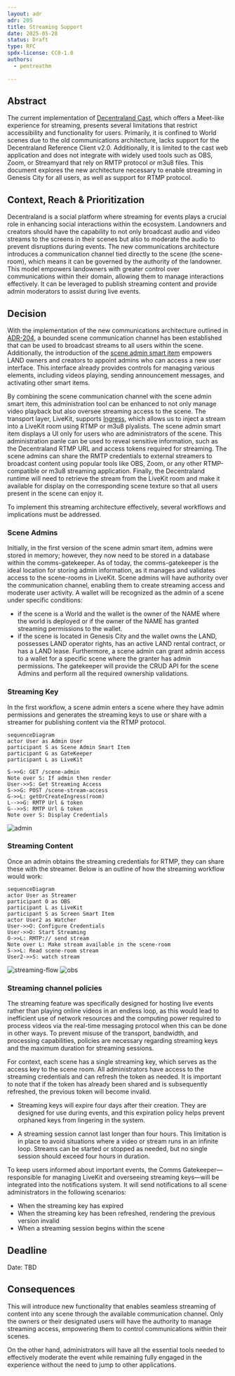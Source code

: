 ```yaml
---
layout: adr
adr: 205
title: Streaming Support
date: 2025-05-28
status: Draft
type: RFC
spdx-license: CC0-1.0
authors:
  - pentreathm  
  
---
```


## Abstract

The current implementation of [Decentraland Cast](https://cast.decentraland.org/), which offers a Meet-like experience for streaming, presents several limitations that restrict accessibility and functionality for users. Primarily, it is confined to World scenes due to the old communications architecture, lacks support for the Decentraland Reference Client v2.0. Additionally, it is limited to the cast web application and does not integrate with widely used tools such as OBS, Zoom, or Streamyard that rely on RMTP protocol or m3u8 files. This document explores the new architecture necessary to enable streaming in Genesis City for all users, as well as support for RTMP protocol.

## Context, Reach & Prioritization 

Decentraland is a social platform where streaming for events plays a crucial role in enhancing social interactions within the ecosystem. Landowners and creators should have the capability to not only broadcast audio and video streams to the screens in their scenes but also to moderate the audio to prevent disruptions during events. The new communications architecture introduces a communication channel tied directly to the scene (the scene-room), which means it can be governed by the authority of the landowner. This model empowers landowners with greater control over communications within their domain, allowing them to manage interactions effectively. It can be leveraged to publish streaming content and provide admin moderators to assist during live events. 

## Decision 

With the implementation of the new communications architecture outlined in [ADR-204](https://adr.decentraland.org/adr/ADR-204), a bounded scene communication channel has been established that can be used to broadcast streams to all users within the scene. Additionally, the introduction of the [scene admin smart item](https://decentraland.org/blog/announcements/decentraland-updates-fresh-features-and-fixes/#scene-admin-smart-item) empowers LAND owners and creators to appoint admins who can access a new user interface. This interface already provides controls for managing various elements, including videos playing, sending announcement messages, and activating other smart items.

By combining the scene communication channel with the scene admin smart item, this administration tool can be enhanced to not only manage video playback but also oversee streaming access to the scene. The transport layer, LiveKit, supports [Ingress](https://docs.livekit.io/home/ingress/overview/), which allows us to inject a stream into a LiveKit room using RTMP or m3u8 plyalists. The scene admin smart item displays a UI only for users who are administrators of the scene. This administration panle can be used to reveal sensitive information, such as the Decentraland RTMP URL and access tokens required for streaming. The scene admins can share the RMTP credentials to external streamers to broadcast content using popular tools like OBS, Zoom, or any other RTMP-compatible or m3u8 streaming application. Finally, the Decentraland runtime will need to retrieve the stream from the LiveKit room and make it available for display on the corresponding scene texture so that all users present in the scene can enjoy it.

To implement this streaming architecture effectively, several workflows and implications must be addressed.


### Scene Admins

Initially, in the first version of the scene admin smart item, admins were stored in memory; however, they now need to be stored in a database within the comms-gatekeeper. As of today, the comms-gatekeeper is the ideal location for storing admin information, as it manages and validates access to the scene-rooms in LiveKit. Scene admins will have authority over the communication channel, enabling them to create streaming access and moderate user activity. 
A wallet will be recognized as the admin of a scene under specific conditions: 
- if the scene is a World and the wallet is the owner of the NAME where the world is deployed or if the owner of the NAME has granted streaming permissions to the wallet. 
- if the scene is located in Genesis City and the wallet owns the LAND, possesses LAND operator rights, has an active LAND rental contract, or has a LAND lease. 
Furthermore, a scene admin can grant admin access to a wallet for a specific scene where the granter has admin permissions.
The gatekeeper will provide the CRUD API for the scene Admins and perform all the required ownership validations. 

### Streaming Key 

In the first workflow, a scene admin enters a scene where they have admin permissions and generates the streaming keys to use or share with a streamer for publishing content via the RTMP protocol.


```mermaid
sequenceDiagram
actor User as Admin User
participant S as Scene Admin Smart Item
participant G as GateKeeper 
participant L as LiveKit 

S->>G: GET /scene-admin
Note over S: If admin then render 
User->>S: Get Streaming Access
S->>G: POST /scene-stream-access
G->>L: getOrCreateIngress(room) 
L-->>G: RMTP Url & token 
G-->>S: RMTP Url & token 
Note over S: Display Credentials  
``` 
<img src="/resources/ADR-205/scene-admin.png" alt="admin" style="max-width: 100%; height: auto;"> 

### Streaming Content 

Once an admin obtains the streaming credentials for RTMP, they can share these with the streamer. Below is an outline of how the streaming workflow would work:

```mermaid
sequenceDiagram
actor User as Streamer
participant O as OBS
participant L as LiveKit 
participant S as Screen Smart Item
actor User2 as Watcher
User->>O: Configure Credentials 
User->>O: Start Streaming 
O->>L: RMTP:// send stream
Note over L: Make stream available in the scene-room
S->>L: Read scene-room stream 
User2->>S: watch stream
``` 

<img src="/resources/ADR-205/streamer.png" alt="streaming-flow" style="max-width: 100%; height: auto;">

<img src="/resources/ADR-205/obs.png" alt="obs" style="max-width: 100%; height: auto;">

### Streaming channel policies 

The streaming feature was specifically designed for hosting live events rather than playing online videos in an endless loop, as this would lead to inefficient use of network resources and the computing power required to process videos via the real-time messaging protocol when this can be done in other ways. To prevent misuse of the transport, bandwidth, and processing capabilities, policies are necessary regarding streaming keys and the maximum duration for streaming sessions. 

For context, each scene has a single streaming key, which serves as the access key to the scene room. All administrators have access to the streaming credentials and can refresh the token as needed. It is important to note that if the token has already been shared and is subsequently refreshed, the previous token will become invalid. 

- Streaming keys will expire four days after their creation. They are designed for use during events, and this expiration policy helps prevent orphaned keys from lingering in the system.

- A streaming session cannot last longer than four hours. This limitation is in place to avoid situations where a video or stream runs in an infinite loop. Streams can be started or stopped as needed, but no single session should exceed four hours in duration.

To keep users informed about important events, the Comms Gatekeeper—responsible for managing LiveKit and overseeing streaming keys—will be integrated into the notifications system. It will send notifications to all scene administrators in the following scenarios:

- When the streaming key has expired
- When the streaming key has been refreshed, rendering the previous version invalid
- When a streaming session begins within the scene


## Deadline

Date: TBD

## Consequences

This will introduce new functionality that enables seamless streaming of content into any scene through the available communication channel. Only the owners or their designated users will have the authority to manage streaming access, empowering them to control communications within their scenes. 

On the other hand, administrators will have all the essential tools needed to effectively moderate the event while remaining fully engaged in the experience without the need to jump to other applications. 